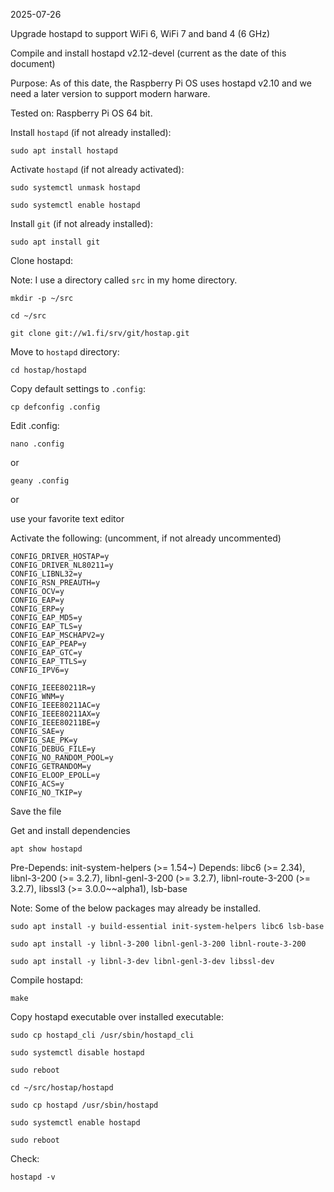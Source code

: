 2025-07-26

Upgrade hostapd to support WiFi 6, WiFi 7 and band 4 (6 GHz)

Compile and install hostapd v2.12-devel (current as the date of
this document)

Purpose: As of this date, the Raspberry Pi OS uses hostapd v2.10
and we need a later version to support modern harware.

Tested on: Raspberry Pi OS 64 bit.

Install `hostapd` (if not already installed):

```
sudo apt install hostapd
```

Activate `hostapd` (if not already activated):

```
sudo systemctl unmask hostapd
```

```
sudo systemctl enable hostapd
```

Install `git` (if not already installed):

```
sudo apt install git
```

Clone hostapd:

Note: I use a directory called `src` in my home directory.

```
mkdir -p ~/src
```

```
cd ~/src
```

```
git clone git://w1.fi/srv/git/hostap.git
```

Move to `hostapd` directory:

```
cd hostap/hostapd
```

Copy default settings to `.config`:

```
cp defconfig .config
```

Edit .config:

```
nano .config
```

or

```
geany .config
```

or

use your favorite text editor


Activate the following: (uncomment, if not already uncommented)

```
CONFIG_DRIVER_HOSTAP=y
CONFIG_DRIVER_NL80211=y
CONFIG_LIBNL32=y
CONFIG_RSN_PREAUTH=y
CONFIG_OCV=y
CONFIG_EAP=y
CONFIG_ERP=y
CONFIG_EAP_MD5=y
CONFIG_EAP_TLS=y
CONFIG_EAP_MSCHAPV2=y
CONFIG_EAP_PEAP=y
CONFIG_EAP_GTC=y
CONFIG_EAP_TTLS=y
CONFIG_IPV6=y

CONFIG_IEEE80211R=y
CONFIG_WNM=y
CONFIG_IEEE80211AC=y
CONFIG_IEEE80211AX=y
CONFIG_IEEE80211BE=y
CONFIG_SAE=y
CONFIG_SAE_PK=y
CONFIG_DEBUG_FILE=y
CONFIG_NO_RANDOM_POOL=y
CONFIG_GETRANDOM=y
CONFIG_ELOOP_EPOLL=y
CONFIG_ACS=y
CONFIG_NO_TKIP=y
```

Save the file

Get and install dependencies

```
apt show hostapd
```

Pre-Depends: init-system-helpers (>= 1.54~)
Depends: libc6 (>= 2.34), libnl-3-200 (>= 3.2.7), libnl-genl-3-200 (>= 3.2.7), libnl-route-3-200 (>= 3.2.7), libssl3 (>= 3.0.0~~alpha1), lsb-base

Note: Some of the below packages may already be installed.

```
sudo apt install -y build-essential init-system-helpers libc6 lsb-base
```

```
sudo apt install -y libnl-3-200 libnl-genl-3-200 libnl-route-3-200
```

```
sudo apt install -y libnl-3-dev libnl-genl-3-dev libssl-dev

```

Compile hostapd:

```
make
```

Copy hostapd executable over installed executable:

```
sudo cp hostapd_cli /usr/sbin/hostapd_cli
```

```
sudo systemctl disable hostapd
```

```
sudo reboot
```

```
cd ~/src/hostap/hostapd
```

```
sudo cp hostapd /usr/sbin/hostapd
```

```
sudo systemctl enable hostapd
```

```
sudo reboot
```

Check:

```
hostapd -v
```
